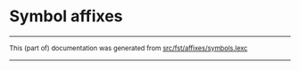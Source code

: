 
# Symbol affixes

* * *

<small>This (part of) documentation was generated from [src/fst/affixes/symbols.lexc](https://github.com/giellalt/lang-crj/blob/main/src/fst/affixes/symbols.lexc)</small>

---

